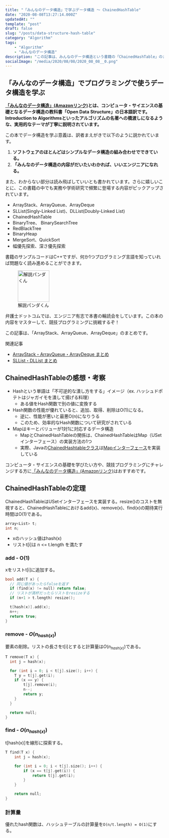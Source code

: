 ```yaml
---
title: "「みんなのデータ構造」で学ぶデータ構造 〜 ChainedHashTable"
date: "2020-08-08T13:27:14.000Z"
updatedAt: ""
template: "post"
draft: false
slug: "/posts/data-structure-hash-table"
category: "Algorithm"
tags:
    - "Algorithm"
    - "みんなのデータ構造"
description: "この記事は、みんなのデータ構造という書籍の「ChainedHashTable」のまとめです。"
socialImage: "/media/2020/08/08/2020_08_08__0.png"
---
```


## 「みんなのデータ構造」でプログラミングで使うデータ構造を学ぶ
**[「みんなのデータ構造」(Amazonリンク)](https://amzn.to/3gw6G55)とは、コンピュータ・サイエンスの基礎となるデータ構造の教科書「Open Data Structure」の日本語訳です。Introduction to Algorithmsといったアルゴリズムの名著への橋渡しになるような、実用的なテーマが丁寧に説明されています。**

この本でデータ構造を学ぶ意義は、訳者まえがきで以下のように説かれています。

1. **ソフトウェアのほとんどはシンプルなデータ構造の組み合わせでできている。**
1. **「みんなのデータ構造の内容がだいたいわかれば、いいエンジニアになれる。**

また、わからない部分は読み飛ばしていいとも書かれています。さらに嬉しいことに、この書籍の中でも実務や学術研究で頻繁に登場する内容がピックアップされています。

- ArrayStack、ArrayQueue、ArrayDeque
- SLList(Singly-Linked List)、DLList(Doubly-Linked List)
- ChainedHashTable
- BinaryTree、 BinarySearchTree
- RedBlackTree
- BinaryHeap
- MergeSort、QuickSort
- 幅優先探索、深さ優先探索

書籍のサンプルコードはC++ですが、何か1つプログラミング言語を知っていれば問題なく読み進めることができます。

<div class="explain">
  <figure class="explain__figure">
    <div class="explain__figureWrapper">
      <img class="explain__figureImage" src="/photo.jpg" alt="解説パンダくん" width="100" height="100" data-lazy-loaded="true">
    </div>
    <figcaption class="explain__figureCaption">解説パンダくん</figcaption>
  </figure>
  <div class="explain__paragraphWrapper">
    <p class="explain__paragraphContent">弁護士ドットコムでは、エンジニア有志で本書の輪読会をしています。この本の内容をマスターして、競技プログラミングに挑戦するぞ！</p>
  </div>
</div>

この記事は、「ArrayStack、ArrayQueue、ArrayDeque」のまとめです。

関連記事
- [ArrayStack・ArrayQueue・ArrayDeque まとめ](/posts/data-structure-array)
- [SLList・DLList まとめ](/posts/data-structure-linked-list)

## ChainedHashTableの感想・考察
- Hashという単語は「不可逆的な潰し方をする」イメージ（ex. ハッシュドポテトはジャガイモを潰して揚げる料理）
  - ある値をHash関数で別の値に変換する
- Hash関数の性能が優れていると、追加、取得、削除はO(1)になる。
  - 逆に、性能が悪いと最悪O(n)になりうる
  - このため、効率的なHash関数について研究がされている
- Mapはキーとバリューが1対1に対応するデータ構造
  - MapとChainedHashTableの関係は、ChainedHashTableはMap（USetインターフェース）の実装方法の1つ
  - 実際、Javaの[ChainedHashtableクラス](http://www.cs.williams.edu/~bailey/JavaStructures/doc/structure/structure/ChainedHashtable.html)は[Mapインターフェース](http://www.cs.williams.edu/~bailey/JavaStructures/doc/structure/structure/Map.html)を実装している

コンピュータ・サイエンスの基礎を学びたい方や、競技プログラミングにチャレンジする方に[「みんなのデータ構造」(Amazonリンク)](https://amzn.to/3gw6G55)はおすすめです。

## ChainedHashTableの定理
ChainedHashTableはUSetインターフェースを実装する。resize()のコストを無視すると、ChainedHashTableにおけるadd(x)、remove(x)、find(x)の期待実行時間はO(1)である。

```cpp
array<List> t;
int n;
```

- xのハッシュ値はhash(x)
- リストt[i]は n <= t.length を満たす

### add - O(1)
xをリストt[i]に追加する。

```cpp
bool add(T x) {
  // 同じ値があったらfalseを返す
  if (find(x) != null) return false;
  // リストが満杯だったらリストをresizeする
  if (n+1 > t.length) resize();

  t[hash(x)].add(x);
  n++;
  return true;
}
```

### remove - $O(n_{hash(x)})$
要素の削除。リストの長さをt[i]とすると計算量は$O(n_{hash(x)})$である。

```cpp
T remove(T x) {
  int j = hash(x);

  for (int i = 0; i < t[j].size(); i++) {
  	T y = t[j].get(i);
  	if (x == y) {
  		t[j].remove(i);
  		n--;
  		return y;
  	}
  }

  return null;
}
```

### find - $O(n_{hash(x)})$
t[hash(x)]を線形に探索する。

```cpp
T find(T x) {
	int j = hash(x);

	for (int i = 0; i < t[j].size(); i++) {
		if (x == t[j].get(i)) {
			return t[j].get(i);
		}
	}

	return null;
}
```

### 計算量
優れたhash関数は、ハッシュテーブルの計算量を`O(n/t.length) = O(1)`にする。
